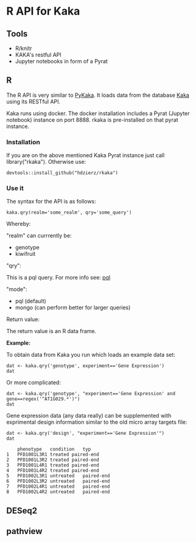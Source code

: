 # R API for Kaka

## Tools

- R/knitr
- KAKA's restful API
- Jupyter notebooks in form of a Pyrat



## R

The R API is very similar to [PyKaka](https://github.com/hdzierz/PyKaka). It loads data from the database [Kaka](https://github.com/hdzierz/Kaka) using its RESTful API. 

Kaka runs using docker. The docker installation includes a Pyrat (Jupyter notebook) instance on port 8888. rkaka is pre-installed on that pyrat instance. 

### Installation

If you are on the above mentioned Kaka Pyrat instance just call library("rkaka"). Otherwise use:

```
devtools::install_github("hdzierz/rkaka")
```

### Use it

The syntax for the API is as follows:

```
kaka.qry(realm='some_realm', qry='some_query') 
```

Whereby:

"realm" can currrently be:

- genotype
- kiwifruit

"qry":

This is a pql query. For more info see: [pql](https://github.com/alonho/pql)

"mode":

- pql (default)
- mongo (can perform better for larger queries)

Return value:

The return value is an R data frame.

**Example:**

To obtain data from Kaka you run which loads an example data set:

```
dat <- kaka.qry('genotype', experiment=='Gene Expression')
dat
```

Or more complicated:

```
dat <- kaka.qry('genotype', "experiment=='Gene Expression' and gene==regex('^AT1G029.*')")
dat
```

Gene expression data (any data really) can be supplemented with exprimental design information similar to the old micro array targets file:

```
dat <- kaka.qry('design', "experiment=='Gene Expression'")
dat
```

```
	phenotype	condition	typ
1	PFD1001L3R1	treated	paired-end
2	PFD1001L3R2	treated	paired-end
3	PFD1001L4R1	treated	paired-end
4	PFD1001L4R2	treated	paired-end
5	PFD1002L3R1	untreated	paired-end
6	PFD1002L3R2	untreated	paired-end
7	PFD1002L4R1	untreated	paired-end
8	PFD1002L4R2	untreated	paired-end
```

## DESeq2

## pathview



